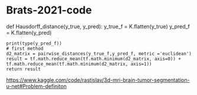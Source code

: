 # Brats-2021-code


def Hausdorff_distance(y_true, y_pred):
    y_true_f = K.flatten(y_true)
    y_pred_f = K.flatten(y_pred)
        
    print(type(y_pred_f))
    # first method
    d2_matrix = pairwise_distances(y_true_f,y_pred_f, metric ='euclidean')
    result = tf.math.reduce_mean(tf.math.minimum(d2_matrix, axis=0)) + tf.math.reduce_mean(tf.math.minimum(d2_matrix, axis=1))
    return result



https://www.kaggle.com/code/rastislav/3d-mri-brain-tumor-segmentation-u-net#Problem-definiton
